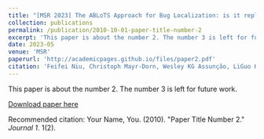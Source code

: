 ```yaml
---
title: "[MSR 2023] The ABLoTS Approach for Bug Localization: is it replicable and generalizable?"
collection: publications
permalink: /publication/2010-10-01-paper-title-number-2
excerpt: 'This paper is about the number 2. The number 3 is left for future work.'
date: 2023-05
venue: 'MSR'
paperurl: 'http://academicpages.github.io/files/paper2.pdf'
citation: 'Feifei Niu, Christoph Mayr-Dorn, Wesley KG Assunção, LiGuo Huang, Jidong Ge, Bin Luo, Alexander Egyed'
---
```

This paper is about the number 2. The number 3 is left for future work.

[Download paper here](http://academicpages.github.io/files/paper2.pdf)

Recommended citation: Your Name, You. (2010). "Paper Title Number 2." <i>Journal 1</i>. 1(2).
